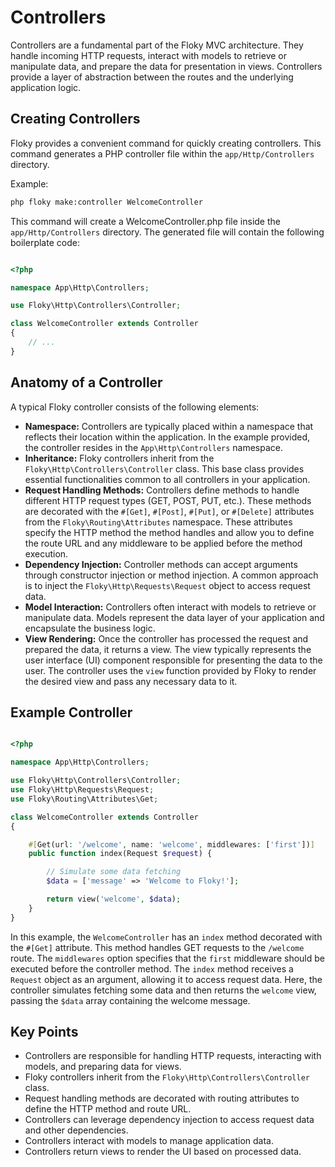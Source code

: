 # Controllers

Controllers are a fundamental part of the Floky MVC architecture. They handle incoming HTTP requests, interact with models to retrieve or manipulate data, and prepare the data for presentation in views. Controllers provide a layer of abstraction between the routes and the underlying application logic.

## Creating Controllers

Floky provides a convenient command for quickly creating controllers. This command generates a PHP controller file within the `app/Http/Controllers` directory.

Example:

```bash title="Create a new controller"
php floky make:controller WelcomeController
```

This command will create a WelcomeController.php file inside the `app/Http/Controllers` directory. The generated file will contain the following boilerplate code:

```php

<?php

namespace App\Http\Controllers;

use Floky\Http\Controllers\Controller;

class WelcomeController extends Controller
{
    // ...
}
```
## Anatomy of a Controller

A typical Floky controller consists of the following elements:

- **Namespace:** Controllers are typically placed within a namespace that reflects their location within the application. In the example provided, the controller resides in the `App\Http\Controllers` namespace.
- **Inheritance:** Floky controllers inherit from the `Floky\Http\Controllers\Controller` class. This base class provides essential functionalities common to all controllers in your application.
- **Request Handling Methods:** Controllers define methods to handle different HTTP request types (GET, POST, PUT, etc.). These methods are decorated with the `#[Get]`, `#[Post]`, `#[Put]`, or `#[Delete]` attributes from the `Floky\Routing\Attributes` namespace. These attributes specify the HTTP method the method handles and allow you to define the route URL and any middleware to be applied before the method execution.
- **Dependency Injection:** Controller methods can accept arguments through constructor injection or method injection. A common approach is to inject the `Floky\Http\Requests\Request` object to access request data.
- **Model Interaction:** Controllers often interact with models to retrieve or manipulate data. Models represent the data layer of your application and encapsulate the business logic.
- **View Rendering:** Once the controller has processed the request and prepared the data, it returns a view. The view typically represents the user interface (UI) component responsible for presenting the data to the user. The controller uses the `view` function provided by Floky to render the desired view and pass any necessary data to it.

## Example Controller

```php

<?php

namespace App\Http\Controllers;

use Floky\Http\Controllers\Controller;
use Floky\Http\Requests\Request;
use Floky\Routing\Attributes\Get;

class WelcomeController extends Controller
{

    #[Get(url: '/welcome', name: 'welcome', middlewares: ['first'])]
    public function index(Request $request) {

        // Simulate some data fetching
        $data = ['message' => 'Welcome to Floky!'];

        return view('welcome', $data);
    }
}
```

In this example, the `WelcomeController` has an `index` method decorated with the `#[Get]` attribute. This method handles GET requests to the `/welcome` route. The `middlewares` option specifies that the `first` middleware should be executed before the controller method. The `index` method receives a `Request` object as an argument, allowing it to access request data. Here, the controller simulates fetching some data and then returns the `welcome` view, passing the `$data` array containing the welcome message.

## Key Points

* Controllers are responsible for handling HTTP requests, interacting with models, and preparing data for views.
* Floky controllers inherit from the `Floky\Http\Controllers\Controller` class.
* Request handling methods are decorated with routing attributes to define the HTTP method and route URL.
* Controllers can leverage dependency injection to access request data and other dependencies.
* Controllers interact with models to manage application data.
* Controllers return views to render the UI based on processed data.
